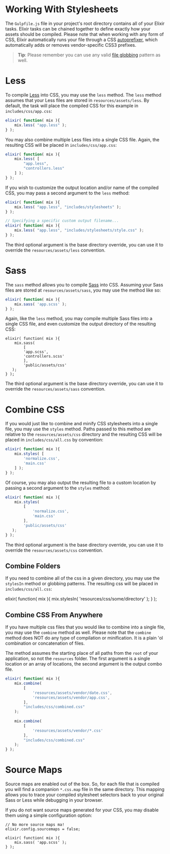 # Working With Stylesheets

The `Gulpfile.js` file in your project's root directory contains all of your Elixir tasks. Elixir tasks can be chained together to define exactly how your assets should be compiled.  Please note that when working with any form of CSS, Elixir automatically runs your file through a CSS [autoprefixer](https://www.npmjs.com/package/gulp-autoprefixer), which automatically adds or removes vendor-specific CSS3 prefixes.

> **Tip**: Please remember you can use any valid [file globbing](https://github.com/isaacs/node-glob) pattern as well.

# Less

To compile [Less](http://lesscss.org/) into CSS, you may use the `less` method. The `less` method assumes that your Less files are stored in `resources/assets/less`. By default, the task will place the compiled CSS for this example in `includes/css/app.css`:

```js
elixir( function( mix ){
    mix.less( "app.less" );
} );
```

You may also combine multiple Less files into a single CSS file. Again, the resulting CSS will be placed in `includes/css/app.css`:

```js
elixir( function( mix ){
    mix.less( [
        "app.less",
        "controllers.less"
    ] );
} );
```

If you wish to customize the output location and/or name of the compiled CSS, you may pass a second argument to the `less` method:

```js
elixir( function( mix ){
    mix.less( "app.less", "includes/stylesheets" );
} );

// Specifying a specific custom output filename...
elixir( function( mix ){
    mix.less( "app.less", "includes/stylesheets/style.css" );
} );
```

The third optional argument is the base directory override, you can use it to override the `resources/assets/less` convention.

# Sass

The `sass` method allows you to compile [Sass](http://sass-lang.com/) into CSS. Assuming your Sass files are stored at `resources/assets/sass`, you may use the method like so:

```js
elixir( function( mix ){
    mix.sass( 'app.scss' );
} );
```

Again, like the `less` method, you may compile multiple Sass files into a single CSS file, and even customize the output directory of the resulting CSS:

```
elixir( function( mix ){
    mix.sass( 
    	[
       	'app.scss',
       	'controllers.scss'
    	], 
   		'public/assets/css' 
   );
} );
```

The third optional argument is the base directory override, you can use it to override the `resources/assets/sass` convention.

# Combine CSS

If you would just like to combine and minify CSS stylesheets into a single file, you may use the `styles` method. Paths passed to this method are relative to the `resources/assets/css` directory and the resulting CSS will be placed in `includes/css/all.css` by convention:

```js
elixir( function( mix ){
    mix.styles( [
        'normalize.css',
        'main.css'
    ] );
} );
```

Of course, you may also output the resulting file to a custom location by passing a second argument to the `styles` method:

```js
elixir( function( mix ){
    mix.styles(
    	[
        	'normalize.css',
        	'main.css'
    	], 
    	'public/assets/css'
   );
} );
```

The third optional argument is the base directory override, you can use it to override the `resources/assets/css` convention.

## Combine Folders

If you need to combine all of the css in a given directory, you may use the `stylesIn` method or globbing patterns. The resulting css will be placed in `includes/css/all.css`:

elixir( function( mix ){
    mix.stylesIn( 'resources/css/some/directory' );
} );


## Combine CSS From Anywhere

If you have multiple css files that you would like to combine into a single file, you may use the `combine` method as well.  Please note that the `combine` method does NOT do any type of compilation or minification.  It is a plain 'ol combination or concatenation of files.

The method assumes the starting place of all paths from the `root` of your application, so not the `resources` folder.  The first argument is a single location or an array of locations, the second argument is the output combo file.

```js
elixir( function( mix ){
    mix.combine( 
    	[
        	'resources/assets/vendor/date.css',
        	'resources/assets/vendor/app.css',
    	],
    	"includes/css/combined.css"
    );
    
    mix.combine( 
    	[
            'resources/assets/vendor/*.css'
    	],
    	"includes/css/combined.css"
    );
} );
```

# Source Maps

Source maps are enabled out of the box. So, for each file that is compiled you will find a companion `*.css.map` file in the same directory. This mapping allows you to trace your compiled stylesheet selectors back to your original Sass or Less while debugging in your browser.

If you do not want source maps generated for your CSS, you may disable them using a simple configuration option:

```
// No more source maps ma!
elixir.config.sourcemaps = false;

elixir( function( mix ){
    mix.sass( 'app.scss' );
} );
```


